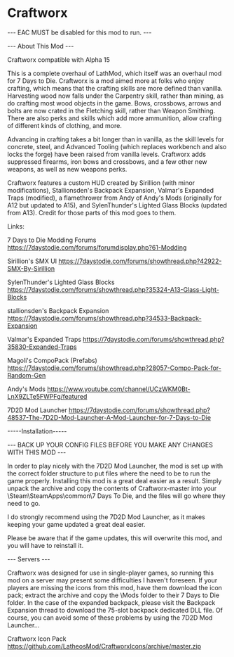 # Craftworx

--- EAC MUST be disabled for this mod to run. ---

--- About This Mod ---

Craftworx compatible with Alpha 15

This is a complete overhaul of LathMod, which itself was an overhaul mod for 7 Days to Die. Craftworx is a mod aimed more at folks who enjoy crafting, which means that the crafting skills are more defined than vanilla. Harvesting wood now falls under the Carpentry skill, rather than mining, as do crafting most wood objects in the game. Bows, crossbows, arrows and bolts are now crated in the Fletching skill, rather than Weapon Smithing. There are also perks and skills which add more ammunition, allow crafting of different kinds of clothing, and more.

Advancing in crafting takes a bit longer than in vanilla, as the skill levels for concrete, steel, and Advanced Tooling (which replaces workbench and also locks the forge) have been raised from vanilla levels. Craftworx adds suppressed firearms, iron bows and crossbows, and a few other new weapons, as well as new weapons perks.

Craftworx features a custom HUD created by Sirillion (with minor modifications), Stallionsden's Backpack Expansion, Valmar's Expanded Traps (modified), a flamethrower from Andy of Andy's Mods (originally for A12 but updated to A15), and SylenThunder's Lighted Glass Blocks (updated from A13). Credit for those parts of this mod goes to them.

Links:

7 Days to Die Modding Forums
https://7daystodie.com/forums/forumdisplay.php?61-Modding

Sirillion's SMX UI
https://7daystodie.com/forums/showthread.php?42922-SMX-By-Sirillion

SylenThunder's Lighted Glass Blocks
https://7daystodie.com/forums/showthread.php?35324-A13-Glass-Light-Blocks

stallionsden's Backpack Expansion
https://7daystodie.com/forums/showthread.php?34533-Backpack-Expansion

Valmar's Expanded Traps
https://7daystodie.com/forums/showthread.php?35830-Expanded-Traps

Magoli's CompoPack (Prefabs)
https://7daystodie.com/forums/showthread.php?28057-Compo-Pack-for-Random-Gen

Andy's Mods
https://www.youtube.com/channel/UCzWKM0Bt-LnX9ZLTe5FWPFg/featured

7D2D Mod Launcher
https://7daystodie.com/forums/showthread.php?48537-The-7D2D-Mod-Launcher-A-Mod-Launcher-for-7-Days-to-Die

-----Installation-----

--- BACK UP YOUR CONFIG FILES BEFORE YOU MAKE ANY CHANGES WITH THIS MOD ---

In order to play nicely with the 7D2D Mod Launcher, the mod is set up with the correct folder structure to put files where the need to be to run the game properly. Installing this mod is a great deal easier as a result. Simply unpack the archive and copy the contents of Craftworx-master into your \Steam\SteamApps\common\7 Days To Die\, and the files will go where they need to go.

I do strongly recommend using the 7D2D Mod Launcher, as it makes keeping your game updated a great deal easier.

Please be aware that if the game updates, this will overwrite this mod, and you will have to reinstall it.

--- Servers ---

Craftworx was designed for use in single-player games, so running this mod on a server may present some difficulties I haven't foreseen. If your players are missing the icons from this mod, have them download the icon pack; extract the archive and copy the \Mods folder to their 7 Days to Die folder. In the case of the expanded backpack, please visit the Backpack Expansion  thread to download the 75-slot backpack dedicated DLL file. Of course, you can avoid some of these problems by using the 7D2D Mod Launcher...

Craftworx Icon Pack
https://github.com/LatheosMod/CraftworxIcons/archive/master.zip


	
